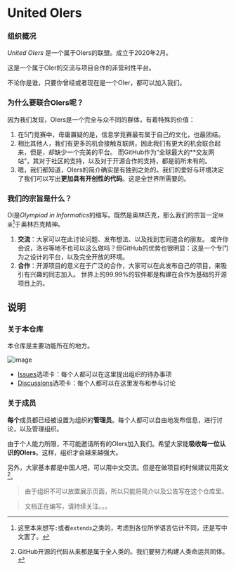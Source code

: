 # United OIers

### 组织概况

*United OIers* 是一个属于OIers的联盟。成立于2020年2月。

这是一个属于OIer的交流与项目合作的非营利性平台。

不论你是谁，只要你曾经或者现在是一个OIer，都可以加入我们。

### 为什么要联合OIers呢？

因为我们发现，OIers是一个完全与众不同的群体，有着特殊的价值：

1. 在5门竞赛中，毋庸置疑的是，信息学竞赛最有属于自己的文化，也最团结。
2. 相比其他人，我们有更多的机会接触互联网，因此我们有更大的机会联合起来，但是，却缺少一个完美的平台。
   而GitHub作为“全球最大的\*\*交友网站”，其对于社区的支持，以及对于开源合作的支持，都是前所未有的。
3. 嗯，我们都知道，OIers的简介确实是有独到之处的。我们的爱好与环境决定了我们可以写出**更加具有开创性的代码**。这是全世界所需要的。

### 我们的宗旨是什么？

OI是*Olympiad in Informatics*的缩写。既然是奥林匹克，那么我们的宗旨一定`继承`[^1]于奥林匹克精神。

  1. **交流**：大家可以在此讨论问题、发布想法、以及找到志同道合的朋友。
     或许你会说，洛谷等地不也可以这么做吗？但GitHub的优势也很明显：这是一个专门为之设计的平台，以及完全开放的环境。
  3. **合作**：开源项目的意义在于广泛的合作，大家可以在此发布自己的项目，来吸引有兴趣的同志加入。
     世界上的99.99%的软件都是构建在合作为基础的开源项目上的。

## 说明

### 关于本仓库

本仓库是主要功能所在的地方。

![image](https://user-images.githubusercontent.com/63178754/152919251-e305c629-b5a1-41e7-88e2-76fbf16128ea.png)

 - [Issues](https://github.com/UnitedOiers/UnitedOIers/issues)选项卡：每个人都可以在这里提出组织的待办事项
 - [Discussions](https://github.com/UnitedOiers/UnitedOIers/discussions)选项卡：每个人都可以在这里发布和参与讨论


### 关于成员

**每个**成员都已经被设置为组织的**管理员**。每个人都可以自由地发布信息，进行讨论，以及管理组织。

由于个人能力所限，不可能邀请所有的OIers加入我们。希望大家能**吸收每一位认识的OIers**。这样，组织才会越来越强大。

另外，大家基本都是中国人吧，可以用中文交流。但是在做项目的时候建议用英文[^2]。

> 由于组织不可以放置展示页面，所以只能将简介以及公告写在这个仓库里。

> 文档正在编写，请持续关注。。。

[^1]: 这里本来想写`:`或者`extends`之类的，考虑到各位所学语言估计不同，还是写中文罢了。
[^2]: GitHub开源的代码从来都是属于全人类的。我们要努力构建人类命运共同体。
